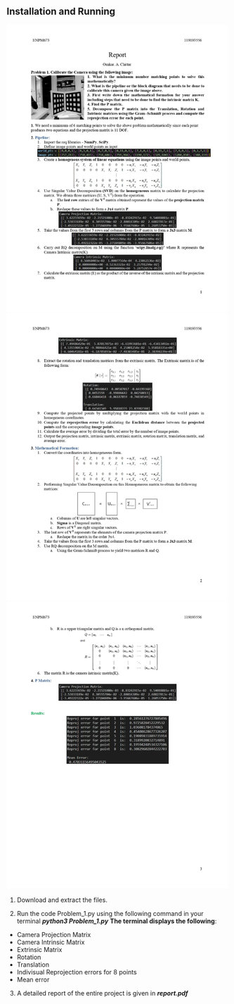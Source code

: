 ## **Installation and Running**
![image1](outputs/page1.jpg)
![image2](outputs/page2.jpg)
![image3](outputs/page3.jpg)

1. Download and extract the files.

2. Run the code Problem_1.py using the following command in your terminal
    ***python3 Problem_1.py***
**The terminal displays the following**:
 - Camera Projection Matrix
 - Camera Intrinsic Matrix
 - Extrinsic Matrix
 - Rotation
 - Translation
 - Indivisual Reprojection errors for 8 points
 - Mean error

3. A detailed report of the entire project is given in ***report.pdf***  
